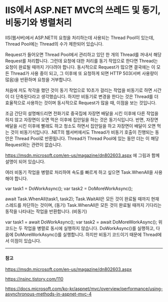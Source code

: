 # IIS에서 ASP.NET MVC의 쓰레드 및 동기, 비동기와 병렬처리

IIS(웹서버)에서 ASP.NET의 요청을 처리하는데 사용되는 Thread Pool이 있는데, Thread Pool에는 Thread의 수가 제한되어 있습니다.

Request가 들어오면 Thread Pool에서 관리하고 있던 한 개의 Thread를 꺼내서 해당 Request를 처리합니다.
그런데 요청에 대한 처리를 동기 작업으로 한다면 Thread는 요청이 완료될 때까지 기다려야 합니다.
동시적으로 Request가 많으면 결국에는 이 모든 Thread가 사용 중이 되고,
그 이후에 또 요청하게 되면 HTTP 503(서버 사용량이 많음)을 반환하며 요청을 거부합니다.

처음에 저도 착각을 했던 것이 동기 작업으로 10초가 걸리는 작업을 비동기로 하면 시간이 더 단축된다라고 생각했습니다.
하지만 비동기로 변경을 한다는 것은 Thread를 더 효율적으로 사용하는 것이며 동시적으로 Request가 많을 때, 이점을 보는 것입니다.

조금 간단히 설명해드리면 전화기로 중국집에 자장면 배달을 시킨 이후에 다른 작업을 하지 않고 자장면이 오면 먹은 이후에 집안일을 하는 것은 동기식입니다.
반면, 자장면 배달을 시킨 이후에 빨래도 하고 청소도 하면서 집안일을 하고 자장면이 배달이 오면 먹는 것이 비동기식입니다.
.NET의 웹서버에서도 Thread가 비동기 호출이 진행되는 동안은 Thread Pool로 반환됩니다. Thread가 Thread Pool에 있는 동안 더는 이 해당 Request와는 관련이 없습니다.

https://msdn.microsoft.com/en-us/magazine/dn802603.aspx 에 그림과 함께 설명이 되어 있습니다.

여러 비동기 작업을 병렬로 처리하여 속도를 빠르게 하고 싶으면 Task.WhenAll을 사용해야 합니다.

var task1 = DoWorkAsync();
var task2 = DoMoreWorkAsync();

await Task.WhenAll(task1, task2);
Task.WaitAll은 모든 것이 완료될 때까지 현재 스레드를 차단하는 것이며, (동기)
Task.WhenAll은 모든 것이 완료될 때까지 기다리는 동작을 나타내는 작업을 반환합니다. (비동기)

var task1 = await DoWorkAsync();
var task2 = await DoMoreWorkAsync();
위 코드는 두 작업을 병렬로 동시에 실행하지 않습니다. DoWorkAsync()를 실행하고, 다음에 DoMoreWorkAsync()를 실행합니다.
하지만 비동기 코드이기 때문에 Thread에서 이점이 있습니다.

---
#### 참고

https://msdn.microsoft.com/en-us/magazine/dn802603.aspx

https://nsinc.tistory.com/110

https://docs.microsoft.com/ko-kr/aspnet/mvc/overview/performance/using-asynchronous-methods-in-aspnet-mvc-4
